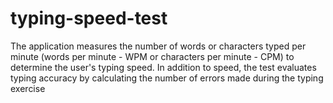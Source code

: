 # typing-speed-test
The application measures the number of words or characters typed per minute (words per minute - WPM or characters per minute - CPM) to determine the user's typing speed. In addition to speed, the test evaluates typing accuracy by calculating the number of errors made during the typing exercise

